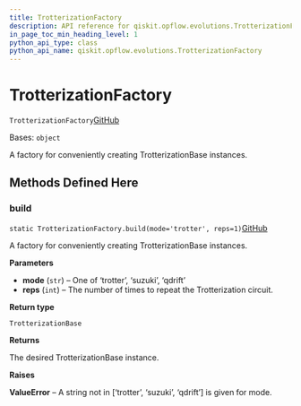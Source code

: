 ```yaml
---
title: TrotterizationFactory
description: API reference for qiskit.opflow.evolutions.TrotterizationFactory
in_page_toc_min_heading_level: 1
python_api_type: class
python_api_name: qiskit.opflow.evolutions.TrotterizationFactory
---
```


# TrotterizationFactory

<span id="qiskit.opflow.evolutions.TrotterizationFactory" />

`TrotterizationFactory`[GitHub](https://github.com/qiskit/qiskit/tree/stable/0.20/qiskit/opflow/evolutions/trotterizations/trotterization_factory.py "view source code")

Bases: `object`

A factory for conveniently creating TrotterizationBase instances.

## Methods Defined Here

### build

<span id="qiskit.opflow.evolutions.TrotterizationFactory.build" />

`static TrotterizationFactory.build(mode='trotter', reps=1)`[GitHub](https://github.com/qiskit/qiskit/tree/stable/0.20/qiskit/opflow/evolutions/trotterizations/trotterization_factory.py "view source code")

A factory for conveniently creating TrotterizationBase instances.

**Parameters**

*   **mode** (`str`) – One of ‘trotter’, ‘suzuki’, ‘qdrift’
*   **reps** (`int`) – The number of times to repeat the Trotterization circuit.

**Return type**

`TrotterizationBase`

**Returns**

The desired TrotterizationBase instance.

**Raises**

**ValueError** – A string not in \[‘trotter’, ‘suzuki’, ‘qdrift’] is given for mode.

